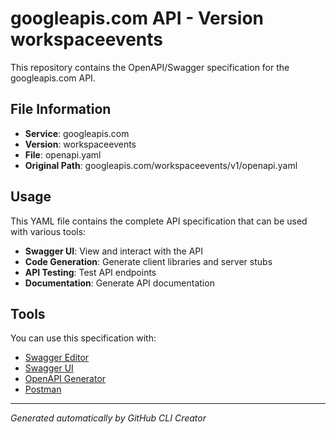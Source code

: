 # googleapis.com API - Version workspaceevents

This repository contains the OpenAPI/Swagger specification for the googleapis.com API.

## File Information

- **Service**: googleapis.com
- **Version**: workspaceevents
- **File**: openapi.yaml
- **Original Path**: googleapis.com/workspaceevents/v1/openapi.yaml

## Usage

This YAML file contains the complete API specification that can be used with various tools:

- **Swagger UI**: View and interact with the API
- **Code Generation**: Generate client libraries and server stubs
- **API Testing**: Test API endpoints
- **Documentation**: Generate API documentation

## Tools

You can use this specification with:

- [Swagger Editor](https://editor.swagger.io/)
- [Swagger UI](https://swagger.io/tools/swagger-ui/)
- [OpenAPI Generator](https://openapi-generator.tech/)
- [Postman](https://www.postman.com/)

---

*Generated automatically by GitHub CLI Creator*
